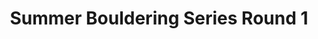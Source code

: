 ---
layout: post
title: Summer Bouldering Series Round 1
month: June
venue: Colchester Climbing Project
time: 6-9pm
link: https://www.facebook.com/ColchesterClimbingProject/
---